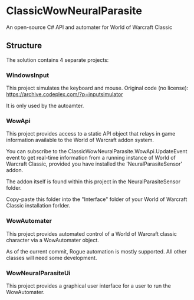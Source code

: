 # ClassicWowNeuralParasite
An open-source C# API and automater for World of Warcraft Classic

## Structure
The solution contains 4 separate projects:

### WindowsInput
This project simulates the keyboard and mouse. Original code (no license): https://archive.codeplex.com/?p=inputsimulator

It is only used by the autoamter.

### WowApi
This project provides access to a static API object that relays in game information available to the World of Warcraft addon
system.

You can subscribe to the ClassicWowNeuralParasite.WowApi.UpdateEvent event to get real-time information from a running
instance of World of Warcraft Classic, provided you have installed the 'NeuralParasiteSensor' addon.

The addon itself is found within this project in the NeuralParasiteSensor folder.

Copy-paste this folder into the "Interface" folder of your World of Warcraft Classic installation forlder.

### WowAutomater
This project provides automated control of a World of Warcraft classic character via a WowAutomater object.

As of the current commit, Rogue automation is mostly supported. All other classes will need some development.

### WowNeuralParasiteUi
This project provides a graphical user interface for a user to run the WowAutomater.